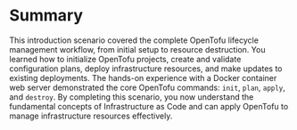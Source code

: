 # Summary

This introduction scenario covered the complete OpenTofu lifecycle management workflow, 
from initial setup to resource destruction. You learned how to initialize OpenTofu projects, 
create and validate configuration plans, deploy infrastructure resources, and make updates to 
existing deployments. The hands-on experience with a Docker container web server demonstrated 
the core OpenTofu commands: `init`, `plan`, `apply`, and `destroy`. By completing this scenario, 
you now understand the fundamental concepts of Infrastructure as Code and can apply OpenTofu to 
manage infrastructure resources effectively.
